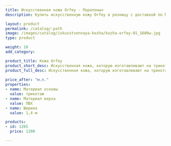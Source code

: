 ```yaml
---
title: Искусственная кожа Orfey - Поролоныч
description: Купить искусственную кожу Orfey в розницу с доставкой по Москве.

layout: product
permalink: /catalog/:path
image: /images/catalog/iskusstvennaya-kozha/kozha-orfey-01_1600w.jpg
type: product

weight: 10
add_category: 

product_title: Кожа Orfey
product_short_desc: Искусственная кожа, которую изготавливают на трикотажной основе с качественным покрытием из полиэстера и полиуретана. Прочный, приятный на ощупь и внешне привлекательный материал.
product_full_desc: Искусственная кожа, которую изготавливают на трикотажной основе с качественным покрытием из полиэстера и полиуретана. Прочный, приятный на ощупь и внешне привлекательный материал.
        
price_after: "м.п."
properties:
- name: Материал основы
  value: трикотаж
- name: Материал верха
  value: ПВХ
- name: Ширина
  value: 1,4 м

products:
- id: 1265
  price: 1200

---
```

